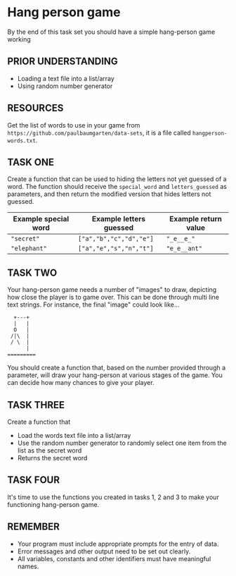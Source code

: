 # Hang person game

By the end of this task set you should have a simple hang-person game working

## PRIOR UNDERSTANDING

* Loading a text file into a list/array
* Using random number generator

## RESOURCES

Get the list of words to use in your game from `https://github.com/paulbaumgarten/data-sets`, it is a file called `hangperson-words.txt`.

## TASK ONE

Create a function that can be used to hiding the letters not yet guessed of a word. The function should receive the `special_word` and `letters_guessed` as parameters, and then return the modified version that hides letters not guessed.

| Example special word | Example letters guessed | Example return value |
| -------------------- | ------------------------| --------------------- |
| `"secret"` | `["a","b","c","d","e"]` | `"_e__e_"` |
| `"elephant"` | `["a","e","s","n","t"]` | `"e_e__ant"` |

## TASK TWO

Your hang-person game needs a number of "images" to draw, depicting how close the player is to game over. This can be done through multi line text strings. For instance, the final "image" could look like...

```
  +---+
  |   |
  O   |
 /|\  |
 / \  |
      |
=========
```

You should create a function that, based on the number provided through a parameter, will draw your hang-person at various stages of the game. You can decide how many chances to give your player.

## TASK THREE

Create a function that

* Load the words text file into a list/array
* Use the random number generator to randomly select one item from the list as the secret word
* Returns the secret word

## TASK FOUR

It's time to use the functions you created in tasks 1, 2 and 3 to make your functioning hang-person game.

## REMEMBER

* Your program must include appropriate prompts for the entry of data.
* Error messages and other output need to be set out clearly.
* All variables, constants and other identifiers must have meaningful names.

